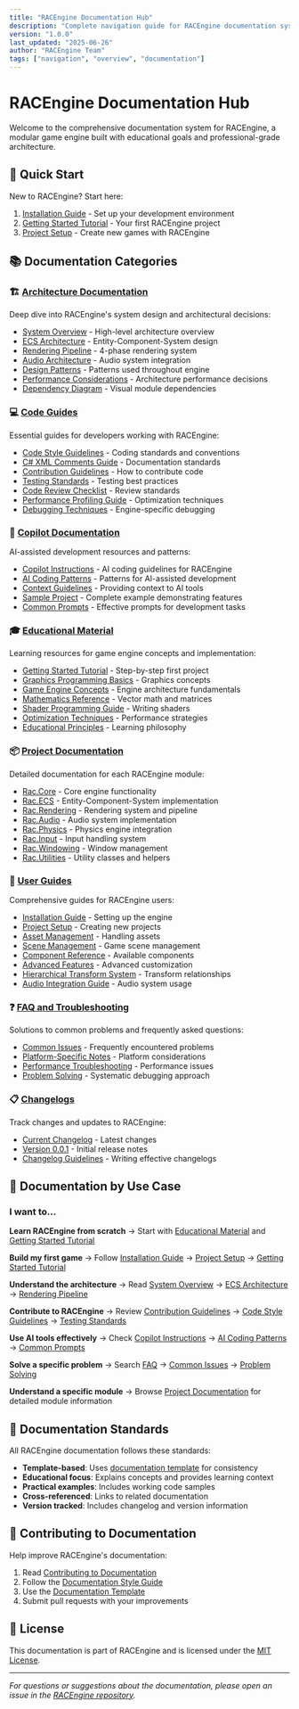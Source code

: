 ```yaml
---
title: "RACEngine Documentation Hub"
description: "Complete navigation guide for RACEngine documentation system"
version: "1.0.0"
last_updated: "2025-06-26"
author: "RACEngine Team"
tags: ["navigation", "overview", "documentation"]
---
```


# RACEngine Documentation Hub

Welcome to the comprehensive documentation system for RACEngine, a modular game engine built with educational goals and professional-grade architecture.

## 🚀 Quick Start

New to RACEngine? Start here:
1. [Installation Guide](user-guides/installation-guide.md) - Set up your development environment
2. [Getting Started Tutorial](educational-material/getting-started-tutorial.md) - Your first RACEngine project
3. [Project Setup](user-guides/project-setup.md) - Create new games with RACEngine

## 📚 Documentation Categories

### 🏗️ [Architecture Documentation](architecture/)
Deep dive into RACEngine's system design and architectural decisions:
- [System Overview](architecture/system-overview.md) - High-level architecture overview
- [ECS Architecture](architecture/ecs-architecture.md) - Entity-Component-System design
- [Rendering Pipeline](architecture/rendering-pipeline.md) - 4-phase rendering system
- [Audio Architecture](architecture/audio-architecture.md) - Audio system integration
- [Design Patterns](architecture/design-patterns.md) - Patterns used throughout engine
- [Performance Considerations](architecture/performance-considerations.md) - Architecture performance decisions
- [Dependency Diagram](architecture/dependency-diagram.md) - Visual module dependencies

### 💻 [Code Guides](code-guides/)
Essential guides for developers working with RACEngine:
- [Code Style Guidelines](code-guides/code-style-guidelines.md) - Coding standards and conventions
- [C# XML Comments Guide](code-guides/csharp_xml_comments_guide.md) - Documentation standards
- [Contribution Guidelines](code-guides/contribution-guidelines.md) - How to contribute code
- [Testing Standards](code-guides/testing-standards.md) - Testing best practices
- [Code Review Checklist](code-guides/code-review-checklist.md) - Review standards
- [Performance Profiling Guide](code-guides/performance-profiling-guide.md) - Optimization techniques
- [Debugging Techniques](code-guides/debugging-techniques.md) - Engine-specific debugging

### 🤖 [Copilot Documentation](copilot/)
AI-assisted development resources and patterns:
- [Copilot Instructions](copilot/copilot-instructions.md) - AI coding guidelines for RACEngine
- [AI Coding Patterns](copilot/ai-coding-patterns.md) - Patterns for AI-assisted development
- [Context Guidelines](copilot/context-guidelines.md) - Providing context to AI tools
- [Sample Project](copilot/sample-project.md) - Complete example demonstrating features
- [Common Prompts](copilot/common-prompts.md) - Effective prompts for development tasks

### 🎓 [Educational Material](educational-material/)
Learning resources for game engine concepts and implementation:
- [Getting Started Tutorial](educational-material/getting-started-tutorial.md) - Step-by-step first project
- [Graphics Programming Basics](educational-material/graphics-programming-basics.md) - Graphics concepts
- [Game Engine Concepts](educational-material/game-engine-concepts.md) - Engine architecture fundamentals
- [Mathematics Reference](educational-material/mathematics-reference.md) - Vector math and matrices
- [Shader Programming Guide](educational-material/shader-programming-guide.md) - Writing shaders
- [Optimization Techniques](educational-material/optimization-techniques.md) - Performance strategies
- [Educational Principles](educational-material/educational-principles.md) - Learning philosophy

### 📦 [Project Documentation](projects/)
Detailed documentation for each RACEngine module:
- [Rac.Core](projects/Rac.Core.md) - Core engine functionality
- [Rac.ECS](projects/Rac.ECS.md) - Entity-Component-System implementation
- [Rac.Rendering](projects/Rac.Rendering.md) - Rendering system and pipeline
- [Rac.Audio](projects/Rac.Audio.md) - Audio system implementation
- [Rac.Physics](projects/Rac.Physics.md) - Physics engine integration
- [Rac.Input](projects/Rac.Input.md) - Input handling system
- [Rac.Windowing](projects/Rac.Windowing.md) - Window management
- [Rac.Utilities](projects/Rac.Utilities.md) - Utility classes and helpers

### 👤 [User Guides](user-guides/)
Comprehensive guides for RACEngine users:
- [Installation Guide](user-guides/installation-guide.md) - Setting up the engine
- [Project Setup](user-guides/project-setup.md) - Creating new projects
- [Asset Management](user-guides/asset-management.md) - Handling assets
- [Scene Management](user-guides/scene-management.md) - Game scene management
- [Component Reference](user-guides/component-reference.md) - Available components
- [Advanced Features](user-guides/advanced-features.md) - Advanced customization
- [Hierarchical Transform System](user-guides/HierarchicalTransformSystemUsage.md) - Transform relationships
- [Audio Integration Guide](user-guides/AUDIO_INTEGRATION_GUIDE.md) - Audio system usage

### ❓ [FAQ and Troubleshooting](faq/)
Solutions to common problems and frequently asked questions:
- [Common Issues](faq/common-issues.md) - Frequently encountered problems
- [Platform-Specific Notes](faq/platform-specific-notes.md) - Platform considerations
- [Performance Troubleshooting](faq/performance-troubleshooting.md) - Performance issues
- [Problem Solving](faq/problem-solving.md) - Systematic debugging approach

### 📋 [Changelogs](changelogs/)
Track changes and updates to RACEngine:
- [Current Changelog](changelogs/changelog.md) - Latest changes
- [Version 0.0.1](changelogs/changelog_0.0.1.md) - Initial release notes
- [Changelog Guidelines](changelogs/changelog-guidelines.md) - Writing effective changelogs

## 🎯 Documentation by Use Case

### I want to...

**Learn RACEngine from scratch**
→ Start with [Educational Material](educational-material/) and [Getting Started Tutorial](educational-material/getting-started-tutorial.md)

**Build my first game**
→ Follow [Installation Guide](user-guides/installation-guide.md) → [Project Setup](user-guides/project-setup.md) → [Getting Started Tutorial](educational-material/getting-started-tutorial.md)

**Understand the architecture**
→ Read [System Overview](architecture/system-overview.md) → [ECS Architecture](architecture/ecs-architecture.md) → [Rendering Pipeline](architecture/rendering-pipeline.md)

**Contribute to RACEngine**
→ Review [Contribution Guidelines](code-guides/contribution-guidelines.md) → [Code Style Guidelines](code-guides/code-style-guidelines.md) → [Testing Standards](code-guides/testing-standards.md)

**Use AI tools effectively**
→ Check [Copilot Instructions](copilot/copilot-instructions.md) → [AI Coding Patterns](copilot/ai-coding-patterns.md) → [Common Prompts](copilot/common-prompts.md)

**Solve a specific problem**
→ Search [FAQ](faq/) → [Common Issues](faq/common-issues.md) → [Problem Solving](faq/problem-solving.md)

**Understand a specific module**
→ Browse [Project Documentation](projects/) for detailed module information

## 📖 Documentation Standards

All RACEngine documentation follows these standards:
- **Template-based**: Uses [documentation template](documentation-template.md) for consistency
- **Educational focus**: Explains concepts and provides learning context
- **Practical examples**: Includes working code samples
- **Cross-referenced**: Links to related documentation
- **Version tracked**: Includes changelog and version information

## 🤝 Contributing to Documentation

Help improve RACEngine's documentation:
1. Read [Contributing to Documentation](contributing-to-docs.md)
2. Follow the [Documentation Style Guide](style-guide.md)
3. Use the [Documentation Template](documentation-template.md)
4. Submit pull requests with your improvements

## 📄 License

This documentation is part of RACEngine and is licensed under the [MIT License](../LICENSE.md).

---

*For questions or suggestions about the documentation, please open an issue in the [RACEngine repository](https://github.com/tomasforsman/RACEngine).*